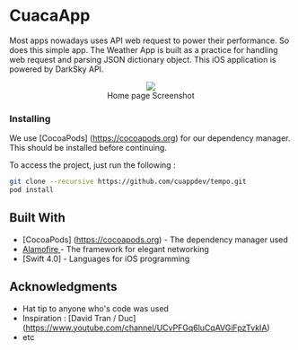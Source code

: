 # CuacaApp

Most apps nowadays uses API web request to power their performance. So does this simple app. The Weather App is built as a practice for handling web request and parsing JSON dictionary object. This iOS application is powered by DarkSky API.
<div>
<p align = "center"> <img align="center" src="https://raw.githubusercontent.com/iqDF/WeatherApp/master/img/screenshot.png"><br>Home page Screenshot </p>
</div>

### Installing

We use [CocoaPods] (https://cocoapods.org) for our dependency manager. This should be installed before continuing.

To access the project, just run the following :

```bash
git clone --recursive https://github.com/cuappdev/tempo.git
pod install
```

## Built With

* [CocoaPods] (https://cocoapods.org) - The dependency manager used
* [Alamofire ](https://github.com/Alamofire/Alamofire) - The framework for elegant networking
* [Swift 4.0] - Languages for iOS programming

## Acknowledgments

* Hat tip to anyone who's code was used
* Inspiration : [David Tran / Duc] (https://www.youtube.com/channel/UCvPFGq6luCqAVGiFpzTvkIA) 
* etc
